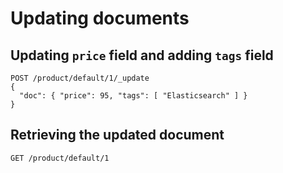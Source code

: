 # Updating documents

## Updating `price` field and adding `tags` field

```
POST /product/default/1/_update
{
  "doc": { "price": 95, "tags": [ "Elasticsearch" ] }
}
```

## Retrieving the updated document

```
GET /product/default/1
```